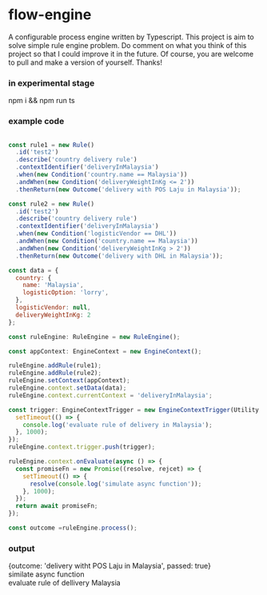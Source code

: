 # flow-engine
A configurable process engine written by Typescript. This project is aim to solve simple rule engine problem. Do comment on what you think of this project so that I could improve it in the future. Of course, you are welcome to pull and make a version of yourself. Thanks!

### in experimental stage
npm i && npm run ts

### example code

```javascript

const rule1 = new Rule()
  .id('test2')
  .describe('country delivery rule')
  .contextIdentifier('deliveryInMalaysia')
  .when(new Condition('country.name == Malaysia'))
  .andWhen(new Condition('deliveryWeightInKg <= 2'))
  .thenReturn(new Outcome('delivery with POS Laju in Malaysia'));

const rule2 = new Rule()
  .id('test2')
  .describe('country delivery rule')
  .contextIdentifier('deliveryInMalaysia')
  .when(new Condition('logisticVendor == DHL'))
  .andWhen(new Condition('country.name == Malaysia'))
  .andWhen(new Condition('deliveryWeightInKg > 2'))
  .thenReturn(new Outcome('delivery with DHL in Malaysia'));

const data = {
  country: {
    name: 'Malaysia',
    logisticOption: 'lorry',
  },
  logisticVendor: null,
  deliveryWeightInKg: 2
};

const ruleEngine: RuleEngine = new RuleEngine();

const appContext: EngineContext = new EngineContext();

ruleEngine.addRule(rule1);
ruleEngine.addRule(rule2);
ruleEngine.setContext(appContext);
ruleEngine.context.setData(data);
ruleEngine.context.currentContext = 'deliveryInMalaysia';

const trigger: EngineContextTrigger = new EngineContextTrigger(Utility.id(), 'deliveryInMalaysia', () => {
  setTimeout(() => {
    console.log('evaluate rule of delivery in Malaysia');
  }, 1000);
});
ruleEngine.context.trigger.push(trigger);

ruleEngine.context.onEvaluate(async () => {
  const promiseFn = new Promise((resolve, rejcet) => {
    setTimeout(() => {
      resolve(console.log('simulate async function'));
    }, 1000);
  });
  return await promiseFn;
});

const outcome =ruleEngine.process();
```

### output
{outcome: 'delivery witht POS Laju in Malaysia', passed: true}  
similate async function  
evaluate rule of dellivery Malaysia  


